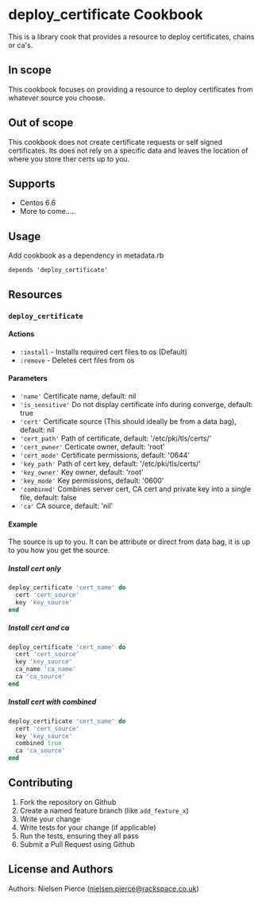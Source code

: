 deploy_certificate Cookbook
===========================

This is a library cook that provides a resource to deploy certificates, chains or ca's.  


## In scope  

This cookbook focuses on providing a resource to deploy certificates from whatever source you choose. 

## Out of scope

This cookbook does not create certificate requests or self signed certificates. Its does not rely on a specific data and leaves the location of where you store ther certs up to you.
 


Supports
------------
* Centos 6.6
* More to come.....


Usage
-----
Add cookbook as a dependency in metadata.rb  

`depends 'deploy_certificate'`


## Resources

### `deploy_certificate`  

#### Actions


* `:install` - Installs required cert files to os (Default)
* `:remove` - Deletes cert files from os

#### Parameters  

* `'name'` Certificate name, default: nil
* `'is_sensitive'` Do not display certificate info during converge, default: true
* `'cert'` Certificate source (This should ideally be from a data bag), default: nil
* `'cert_path'` Path of certificate, default: '/etc/pki/tls/certs/'
* `'cert_owner'` Certicate owner, default: 'root'
* `'cert_mode'` Certificate permissions, default: '0644'
* `'key_path'` Path of cert key, default: '/etc/pki/tls/certs/'
* `'key_owner'` Key owner, default: 'root'
* `'key_mode'` Key permissions, default: '0600'
* `'combined'` Combines server cert, CA cert and private key into a single file, default: false
* `'ca'` CA source, default: 'nil'


#### Example  

The source is up to you. It can be attribute or direct from data bag, it is up to you how you get the source.

##### Install cert only  

```ruby
deploy_certificate 'cert_name' do
  cert 'cert_source'
  key 'key_source'
end
```  

##### Install cert and ca  

```ruby
deploy_certificate 'cert_name' do
  cert 'cert_source'
  key 'key_source'
  ca_name 'ca_name'
  ca 'ca_source'
end
```

##### Install cert with combined  

```ruby
deploy_certificate 'cert_name' do
  cert 'cert_source'
  key 'key_source'
  combined true
  ca 'ca_source'
end
```


Contributing
------------

1. Fork the repository on Github  
2. Create a named feature branch (like `add_feature_x`)  
3. Write your change  
4. Write tests for your change (if applicable)  
5. Run the tests, ensuring they all pass  
6. Submit a Pull Request using Github  

License and Authors
-------------------
Authors: Nielsen Pierce (nielsen.pierce@rackspace.co.uk)
